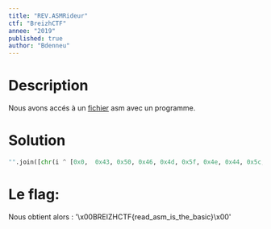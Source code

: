 ```yaml
---
title: "REV.ASMRideur"
ctf: "BreizhCTF"
annee: "2019"
published: true
author: "Bdenneu"
---
```

# Description
Nous avons accés à un [fichier](/_posts/2018-2019/BreizhCTF2019/source/chall.asm) asm avec un programme.


# Solution

```python
"".join([chr(i ^ [0x0,  0x43, 0x50, 0x46, 0x4d, 0x5f, 0x4e, 0x44, 0x5c, 0x4f, 0x71,0x79, 0x69, 0x6c, 0x6a, 0x50, 0x71, 0x62, 0x7f, 0x4c, 0x7d, 0x66,0x49, 0x63, 0x70, 0x7c, 0x45, 0x79, 0x7d, 0x6e, 0x77, 0x7c, 0x5d, 0x21][i]) for i in range(34)])
```

# Le flag:

Nous obtient alors :  '\\x00BREIZHCTF{read\_asm\_is\_the\_basic}\\x00'

